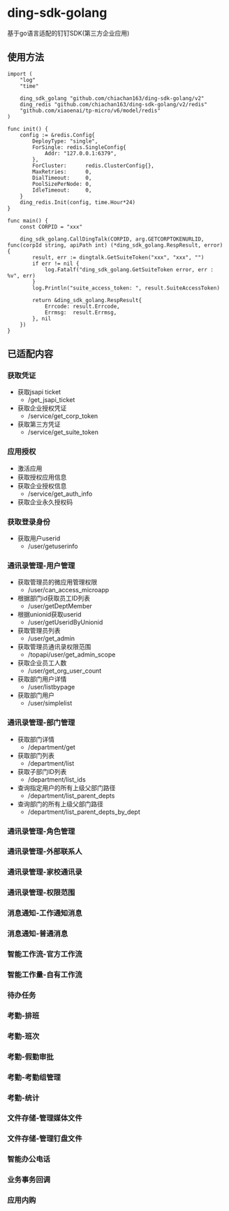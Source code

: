 # ding-sdk-golang
基于go语言适配的钉钉SDK(第三方企业应用)
## 使用方法
```
import (
	"log"
	"time"

	ding_sdk_golang "github.com/chiachan163/ding-sdk-golang/v2"
	ding_redis "github.com/chiachan163/ding-sdk-golang/v2/redis"
	"github.com/xiaoenai/tp-micro/v6/model/redis"
)

func init() {
	config := &redis.Config{
		DeployType: "single",
		ForSingle: redis.SingleConfig{
			Addr: "127.0.0.1:6379",
		},
		ForCluster:      redis.ClusterConfig{},
		MaxRetries:      0,
		DialTimeout:     0,
		PoolSizePerNode: 0,
		IdleTimeout:     0,
	}
	ding_redis.Init(config, time.Hour*24)
}

func main() {
    const CORPID = "xxx"

    ding_sdk_golang.CallDingTalk(CORPID, arg.GETCORPTOKENURLID, func(corpId string, apiPath int) (*ding_sdk_golang.RespResult, error) {
		result, err := dingtalk.GetSuiteToken("xxx", "xxx", "")
		if err != nil {
			log.Fatalf("ding_sdk_golang.GetSuiteToken error, err : %v", err)
		}
		log.Println("suite_access_token: ", result.SuiteAccessToken)

		return &ding_sdk_golang.RespResult{
			Errcode: result.Errcode,
			Errmsg:  result.Errmsg,
		}, nil
	})
}
```
## 已适配内容
### 获取凭证
- 获取jsapi ticket 
    - /get_jsapi_ticket
- 获取企业授权凭证
    - /service/get_corp_token
- 获取第三方凭证 
    - /service/get_suite_token
### 应用授权
- 激活应用 
- 获取授权应用信息 
- 获取企业授权信息 
    - /service/get_auth_info
- 获取企业永久授权码 
### 获取登录身份
- 获取用户userid 
    - /user/getuserinfo

### 通讯录管理-用户管理
- 获取管理员的微应用管理权限 
    - /user/can_access_microapp
- 根据部门id获取员工ID列表 
    - /user/getDeptMember
- 根据unionid获取userid
    - /user/getUseridByUnionid
- 获取管理员列表
    - /user/get_admin
- 获取管理员通讯录权限范围
    - /topapi/user/get_admin_scope
- 获取企业员工人数 
    - /user/get_org_user_count
- 获取部门用户详情 
    - /user/listbypage
- 获取部门用户 
    - /user/simplelist

### 通讯录管理-部门管理
- 获取部门详情
    - /department/get
- 获取部门列表
    - /department/list
- 获取子部门ID列表 
    - /department/list_ids
- 查询指定用户的所有上级父部门路径
    - /department/list_parent_depts
- 查询部门的所有上级父部门路径
    - /department/list_parent_depts_by_dept
    
### 通讯录管理-角色管理
### 通讯录管理-外部联系人
### 通讯录管理-家校通讯录
### 通讯录管理-权限范围
### 消息通知-工作通知消息
### 消息通知-普通消息
### 智能工作流-官方工作流
### 智能工作量-自有工作流
### 待办任务
### 考勤-排班
### 考勤-班次
### 考勤-假勤审批
### 考勤-考勤组管理
### 考勤-统计
### 文件存储-管理媒体文件
### 文件存储-管理钉盘文件
### 智能办公电话
### 业务事务回调
### 应用内购